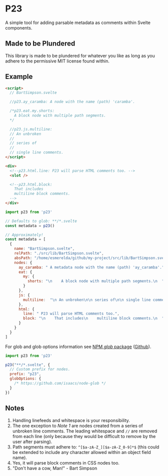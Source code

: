 # P23

A simple tool for adding parsable metadata as comments within Svelte components.

## Made to be Plundered

This library is made to be plundered for whatever you like as long as you adhere to the permissive MIT license found within.

## Example

```html
<script>
  // BartSimpson.svelte

  //p23.ay_caramba: A node with the name (path) 'caramba'.

  /*p23.eat.my.shorts:
    A block node with multiple path segments.
  */

  //p23.js.multiline:
  // An unbroken
  //
  // series of
  //
  // single line comments.
</script>

<div>
  <!--p23.html.line: P23 will parse HTML comments too. -->
  <slot />

  <!--p23.html.block:
    That includes
    multiline block comments. 
  -->
</div>
```

```js
import p23 from 'p23'

// Defaults to glob: **/*.svelte
const metadata = p23()

// Approximately!
const metadata = [
  {
    name: "BartSimpson.svelte",
    relPath: "./src/lib/BartSimpson.svelte",
    absPath: "/home/esmerelda/github/my-project/src/lib/BartSimpson.svelte",
    nodes: {
      ay_caramba: " A metadata node with the name (path) 'ay_caramba'.",
      eat: {
        my: {
          shorts: "\n    A block node with multiple path segments.\n  "
        }
      },
      js: {
        multiline:  "\n An unbroken\n\n series of\n\n single line comments."
      },
      html: {
        line: " P23 will parse HTML comments too.",
        block: "\n    That includes\n    multiline block comments.\n  ",
      }
    }
  }
]
```

For glob and glob options information see [NPM _glob_ package](https://www.npmjs.com/package/glob) ([Github](https://github.com/isaacs/node-glob)).

```js
import p23 from 'p23'

p23("**/*.svelte", {
  // Custom prefix for nodes. 
  prefix: "p23",
  globOptions: {
    /* https://github.com/isaacs/node-glob */
  }
})
```

## Notes

1. Handling linefeeds and whitespace is your responsibility.
2. The one exception to _Note 1_ are nodes created from a series of unbroken line comments. The leading whitespace and `//` are removed from each line (only because they would be difficult to remove by the user after parsing).
3. Path segments must adhere to: `^[$a-zA-Z_][$a-zA-Z_0-9]*$` (this could be extended to include any character allowed within an object field name).
4. Yes, it will parse block comments in CSS nodes too.
4. "Don't have a cow, Man!" - Bart Simpson
